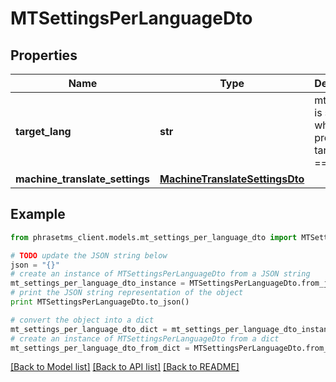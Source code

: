 # MTSettingsPerLanguageDto

## Properties

| Name                           | Type                                                              | Description                                                         | Notes      |
| ------------------------------ | ----------------------------------------------------------------- | ------------------------------------------------------------------- | ---------- |
| **target_lang**                | **str**                                                           | mtSettings is set for whole project if targetLang &#x3D;&#x3D; null |
| **machine_translate_settings** | [**MachineTranslateSettingsDto**](MachineTranslateSettingsDto.md) |                                                                     | [optional] |

## Example

```python
from phrasetms_client.models.mt_settings_per_language_dto import MTSettingsPerLanguageDto

# TODO update the JSON string below
json = "{}"
# create an instance of MTSettingsPerLanguageDto from a JSON string
mt_settings_per_language_dto_instance = MTSettingsPerLanguageDto.from_json(json)
# print the JSON string representation of the object
print MTSettingsPerLanguageDto.to_json()

# convert the object into a dict
mt_settings_per_language_dto_dict = mt_settings_per_language_dto_instance.to_dict()
# create an instance of MTSettingsPerLanguageDto from a dict
mt_settings_per_language_dto_from_dict = MTSettingsPerLanguageDto.from_dict(mt_settings_per_language_dto_dict)
```

[[Back to Model list]](../README.md#documentation-for-models) [[Back to API list]](../README.md#documentation-for-api-endpoints) [[Back to README]](../README.md)
